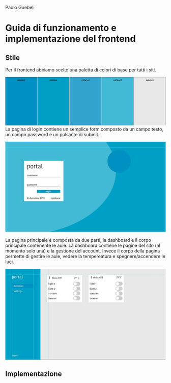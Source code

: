 Paolo Guebeli

# Guida di funzionamento e implementazione del frontend

## Stile

Per il frontend abbiamo scelto una paletta di colori di base per tutti i siti.

![Colori](../img/sito/ColoriFE.png)
<br>
La pagina di login contiene un semplice form composto da un campo testo, un campo password e un pulsante di submit.

![Login](../img/sito/Login.jpg)

La pagina principale &egrave; composta da due parti, la dashboard e il corpo principale contenente le aule.
La dashboard contiene le pagine del sito (al momento solo una) e la gestione del account.
Invece il corpo della pagina permette di gestire le aule, vedere la tempereatura e spegnere/accendere le luci.

![Portal](../img/sito/Portal.jpg)



## Implementazione
